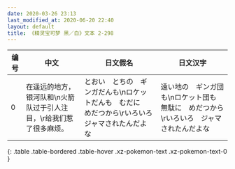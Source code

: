 ```yaml
---
date: 2020-03-26 23:13
last_modified_at: 2020-06-20 22:40
layout: default
title: 《精灵宝可梦 黑／白》文本 2-298
---
```

| 编号 | 中文 | 日文假名 | 日文汉字 |
| ---- | ---- | ---- | --- |
| 0 | 在遥远的地方，银河队和\n火箭队过于引人注目，\r给我们惹了很多麻烦。 | とおい　とちの　ギンガだんも\nロケットだんも　むだに　めだつから\rいろいろ　ジャマされたんだよな | 遠い地の　ギンガ団も\nロケット団も　無駄に　めだつから\rいろいろ　ジャマされたんだよな |
{: .table .table-bordered .table-hover .xz-pokemon-text .xz-pokemon-text-0 }
